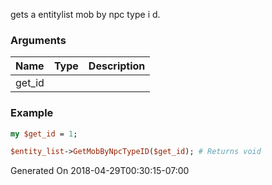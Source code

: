 gets a entitylist mob by npc type i d.
### Arguments
**Name**|**Type**|**Description**
:---|:---|:---
get_id||

### Example

```perl
my $get_id = 1;

$entity_list->GetMobByNpcTypeID($get_id); # Returns void
```


Generated On 2018-04-29T00:30:15-07:00